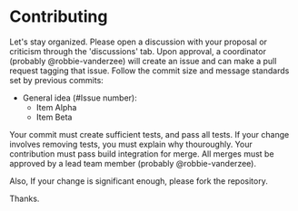 # Contributing

Let's stay organized. Please open a discussion with your proposal or criticism through the 'discussions' tab. Upon approval, a coordinator (probably @robbie-vanderzee) will create an issue and can make a pull request tagging that issue. Follow the commit size and message standards set by previous commits:

 * General idea (#Issue number):
      - Item Alpha
      - Item Beta

Your commit must create sufficient tests, and pass all tests. If your change involves removing tests, you must explain why thouroughly. Your contribution must pass build integration for merge. All merges must be approved by a lead team member (probably @robbie-vanderzee).

Also, If your change is significant enough, please fork the repository.

Thanks.